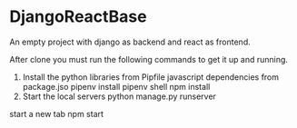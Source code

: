 # DjangoReactBase
An empty project with django as backend and react as frontend.

After clone you must run the following commands to get it up and running.

1. Install the python libraries from Pipfile javascript dependencies from package.jso
pipenv install
pipenv shell
npm install
2. Start the local servers
python manage.py runserver

start a new tab
npm start
